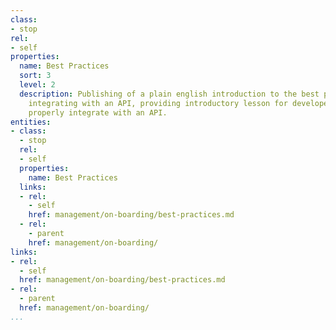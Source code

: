```yaml
---
class:
- stop
rel:
- self
properties:
  name: Best Practices
  sort: 3
  level: 2
  description: Publishing of a plain english introduction to the best practices around
    integrating with an API, providing introductory lesson for developers of how to
    properly integrate with an API.
entities:
- class:
  - stop
  rel:
  - self
  properties:
    name: Best Practices
  links:
  - rel:
    - self
    href: management/on-boarding/best-practices.md
  - rel:
    - parent
    href: management/on-boarding/
links:
- rel:
  - self
  href: management/on-boarding/best-practices.md
- rel:
  - parent
  href: management/on-boarding/
...
```

